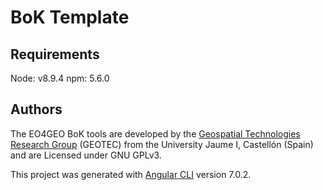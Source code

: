 # BoK Template

## Requirements
Node: v8.9.4
npm: 5.6.0 

## Authors
The EO4GEO BoK tools are developed by the [Geospatial Technologies Research Group](http://geotec.uji.es/) (GEOTEC) from the University Jaume I, Castellón (Spain) and are Licensed under GNU GPLv3.

This project was generated with [Angular CLI](https://github.com/angular/angular-cli) version 7.0.2.